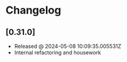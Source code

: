 # Changelog

## [0.31.0]

- Released @ 2024-05-08 10:09:35.005531Z
- Internal refactoring and housework
